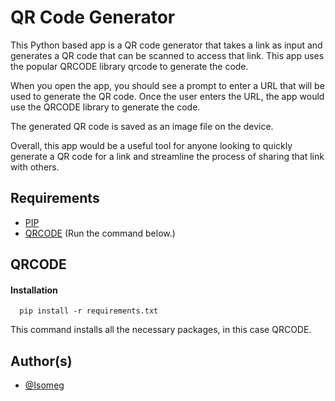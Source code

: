 # QR Code Generator

This Python based app is a QR code generator that takes a link as input and generates a QR code that can be scanned to access that link. This app uses the popular QRCODE library qrcode to generate the code.

When you open the app, you should see a prompt to enter a URL that will be used to generate the QR code. Once the user enters the URL, the app would use the QRCODE library to generate the code. 

The generated QR code is saved as an image file on the device.

Overall, this app would be a useful tool for anyone looking to quickly generate a QR code for a link and streamline the process of sharing that link with others.




## Requirements

 - [PIP](https://pip.pypa.io/en/stable/installation/)
 - [QRCODE](https://pypi.org/project/qrcode/) (Run the command below.)



## QRCODE

#### Installation

```
  pip install -r requirements.txt
```

This command installs all the necessary packages, in this case QRCODE.


## Author(s)

- [@Isomeg](https://github.com/Isomeg)
